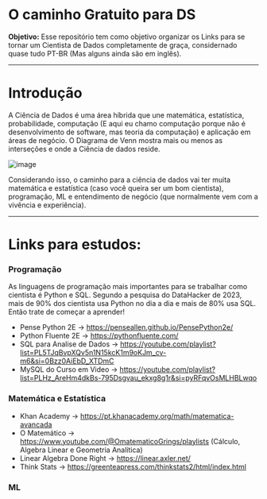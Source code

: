 # O caminho Gratuito para DS

**Objetivo:** Esse repositório tem como objetivo organizar os Links para se tornar um Cientista de Dados completamente de graça, considernado quase tudo PT-BR (Mas alguns ainda são em inglês).

___

# Introdução

A Ciência de Dados é uma área híbrida que une matemática, estatística, probabilidade, computação (E aqui eu chamo computação porque não é desenvolvimento de software, mas teoria da computação) e aplicação em áreas de negócio. O Diagrama de Venn mostra mais ou menos as interseções e onde a Ciência de dados reside. 

![image](https://github.com/user-attachments/assets/ab4d2da0-a9d7-4797-8a3c-ff19c9709c84)

Considerando isso, o caminho para a ciência de dados vai ter muita matemática e estatística (caso você queira ser um bom cientista), programação, ML e entendimento de negócio (que normalmente vem com a vivência e experiência).

___

# Links para estudos:

### Programação

As linguagens de programação mais importantes para se trabalhar como cientista é Python e SQL. Segundo a pesquisa do DataHacker de 2023, mais de 90% dos cientista usa Python no dia a dia e mais de 80% usa SQL. Então trate de começar a aprender!

* Pense Python 2E -> https://penseallen.github.io/PensePython2e/
* Python Fluente 2E -> https://pythonfluente.com/
* SQL para Analise de Dados -> https://youtube.com/playlist?list=PL5TJqBvpXQv5n1N15kcK1m9oKJm_cv-m6&si=0Bzz0AiEbD_XTDmC
* MySQL do Curso em Video -> https://youtube.com/playlist?list=PLHz_AreHm4dkBs-795Dsgvau_ekxg8g1r&si=pyRFqvOsMLHBLwqo

### Matemática e Estatística

* Khan Academy -> https://pt.khanacademy.org/math/matematica-avancada
* O Matemático -> https://www.youtube.com/@OmatematicoGrings/playlists (Cálculo, Algebra Linear e Geometria Analítica)
* Linear Algebra Done Right -> https://linear.axler.net/
* Think Stats -> https://greenteapress.com/thinkstats2/html/index.html

### ML


